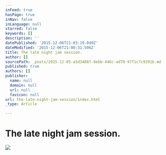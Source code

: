 ```yaml
---
inFeed: true
hasPage: true
inNav: false
inLanguage: null
starred: false
keywords: []
description: ''
datePublished: '2015-12-06T21:03:19.049Z'
dateModified: '2015-12-06T21:00:31.506Z'
title: The late night jam session.
author: []
sourcePath: _posts/2015-12-05-a5d3488f-8ebb-446c-ad70-97f1c7c9391b.md
published: true
authors: []
publisher:
  name: null
  domain: null
  url: null
  favicon: null
url: the-late-night-jam-session/index.html
_type: Article

---
```

# The late night jam session.
![](https://the-grid-user-content.s3-us-west-2.amazonaws.com/ec75d2de-226a-4d27-b66d-763e7ec1f3f3.jpg)